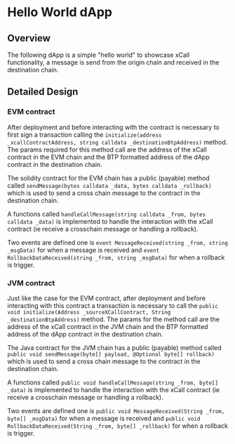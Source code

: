 # Hello World dApp

## Overview

The following dApp is a simple "hello world" to showcase xCall functionality, a message is send from the origin chain and received in the destination chain.

## Detailed Design

### EVM contract

After deployment and before interacting with the contract is necessary to first sign a transaction calling the `initialize(address _xcallContractAddress, string calldata _destinationBtpAddress)` method. The params required for this method call are the address of the xCall contract in the EVM chain and the BTP formatted address of the dApp contract in the destination chain.

The solidity contract for the EVM chain has a public (payable) method called `sendMessage(bytes calldata _data, bytes calldata _rollback)` which is used to send a cross chain message to the contract in the destination chain.

A functions called `handleCallMessage(string calldata _from, bytes calldata _data)` is implemented to handle the interaction with the xCall contract (ie receive a crosschain message or handling a rollback).

Two events are defined one is `event MessageReceived(string _from, string _msgData)` for when a message is received and `event RollbackDataReceived(string _from, string _msgData)` for when a rollback is trigger.

### JVM contract

Just like the case for the EVM contract, after deployment and before interacting with this contract a transaction is necessary to call the `public void initialize(Address _sourceXCallContract, String _destinationBtpAddress)` method. The params for the method call are the address of the xCall contract in the JVM chain and the BTP formatted address of the dApp contract in the destination chain.

The Java contract for the JVM chain has a public (payable) method called `public void sendMessage(byte[] payload, @Optional byte[] rollback)` which is used to send a cross chain message to the contract in the destination chain.

A functions called `public void handleCallMessage(string _from, byte[] _data)` is implemented to handle the interaction with the xCall contract (ie receive a crosschain message or handling a rollback).

Two events are defined one is `public void MessageReceived(String _from, byte[] _msgData)` for when a message is received and `public void RollbackDataReceived(String _from, byte[] _rollback)` for when a rollback is trigger.
